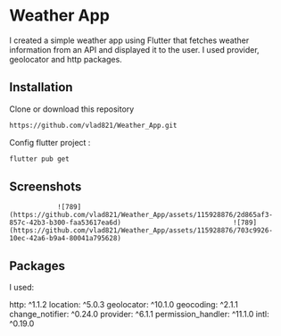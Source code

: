 
# Weather App

I created a simple weather app using Flutter that fetches weather information from an API and displayed it to the user. I used provider, geolocator and http packages.


## Installation

Clone or download this repository

```bash
https://github.com/vlad821/Weather_App.git
```
Config flutter project :

```bash
flutter pub get
```    
## Screenshots
                ![789](https://github.com/vlad821/Weather_App/assets/115928876/2d865af3-857c-42b3-b300-faa53617ea6d)                            ![789](https://github.com/vlad821/Weather_App/assets/115928876/703c9926-10ec-42a6-b9a4-80041a795628)
## Packages 
  I used:
  
  http: ^1.1.2
  location: ^5.0.3
  geolocator: ^10.1.0
  geocoding: ^2.1.1
  change_notifier: ^0.24.0
  provider: ^6.1.1
  permission_handler: ^11.1.0
  intl: ^0.19.0
